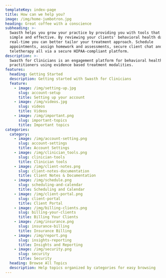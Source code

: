 ```yaml
---
templateKey: index-page
title: How can we help you?
image: /img/home-jumbotron.jpg
heading: Great coffee with a conscience
subheading: >-
  Swasth helps you grow your practice by providing you with tools that are
  simple and effective. By reviewing your clients' behavioral health data in
  real-time you can better tailor your treatment approach. Schedule
  appointments, assign homework and assessments, secure client chat and
  teletherapy all via a secure HIPAA-compliant platform.
description: >-
  Swasth for Clinicians is an engagement platform for behavioral health
  practitioners using evidence based treatment modalities.
features:
  heading: Getting Started
  description: Getting started with Swasth for Clinicians
  feature:
    - image: /img/setting-up.jpg
      slug: account-setup
      title: Setting up your account
    - image: /img/videos.jpg
      slug: videos
      title: Videos
    - image: /img/important.png
      slug: important-topics
      title: Important topics
categories:
  category:
    - image: /img/account-setting.png
      slug: account-settings
      title: Account Settings
    - image: /img/clinician_tools.png
      slug: clinician-tools
      title: Clinician tools
    - image: /img/client-notes.png
      slug: client-notes-documentation
      title: Client Notes & Documentation
    - image: /img/schedule.png
      slug: scheduling-and-calendar
      title: Scheduling and Calendar
    - image: /img/client-portal.png
      slug: client-portal
      title: Client Portal
    - image: /img/billing-clients.png
      slug: billing-your-clients
      title: Billing Your Clients
    - image: /img/insurance.png
      slug: insurance-billing
      title: Insurance Billing
    - image: /img/report.png
      slug: insights-reporting
      title: Insights and Reporting
    - image: /img/security.png
      slug: security
      title: Security
  heading: Browse All Topics
  description: Help topics organized by categories for easy browsing
---
```


